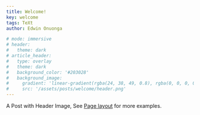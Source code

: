 ```yaml
---
title: Welcome!
key: welcome
tags: TeXt
author: Edwin Onuonga

# mode: immersive
# header:
#   theme: dark
# article_header:
#   type: overlay
#   theme: dark
#   background_color: '#203028'
#   background_image:
#     gradient: 'linear-gradient(rgba(24, 38, 49, 0.8), rgba(0, 0, 0, 0.3), rgba(24, 38, 49, 0.8))'
#     src: '/assets/posts/welcome/header.png'
---
```


A Post with Header Image, See [Page layout](https://tianqi.name/jekyll-TeXt-theme/samples.html#page-layout) for more examples.

<!--more-->